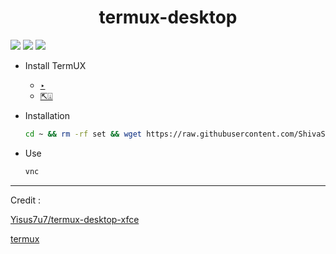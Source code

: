<h1 align=center>termux-desktop</h1>

![](https://user-images.githubusercontent.com/59221352/153744434-005220cc-156a-4b1d-81bd-6552cefeba64.png)
![](https://user-images.githubusercontent.com/59221352/153744490-dc469618-17ee-4af3-825e-003752dc1270.png)
![](https://user-images.githubusercontent.com/59221352/153744504-fad39c20-52cb-49ad-be10-c71e1770f619.png)
+ Install TermUX
   - [‣](https://play.google.com/store/apps/details?id=com.termux)
   - [⇱⍗](https://f-droid.org/en/packages/com.termux/#:~:text=Download%20APK)

+ Installation
   ```bash
   cd ~ && rm -rf set && wget https://raw.githubusercontent.com/ShivaShirsath/termux-desktop/main/set && chmod +x * && bash set
   ```
+ Use 
   ```bash
   vnc
   ```
***

Credit :

[Yisus7u7/termux-desktop-xfce](https://github.com/Yisus7u7/termux-desktop-xfce)

[termux](https://github.com/termux)
